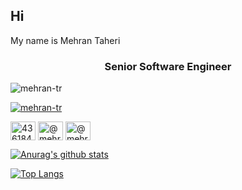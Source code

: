 ## Hi

My name is Mehran Taheri
<h3 align="center">Senior Software Engineer</h3>
<p align="left"> <img src="https://komarev.com/ghpvc/?username=mehran-tr&label=Profile%20views&color=0e75b6&style=flat" alt="mehran-tr" /> </p>

<p align="left"> <a href="https://github.com/ryo-ma/github-profile-trophy"><img src="https://github-profile-trophy.vercel.app/?username=mehran-tr" alt="mehran-tr" /></a> </p>



<p align="left">

<a href="https://stackoverflow.com/users/8819674/mehran" target="blank"><img align="center" src="https://cdn.jsdelivr.net/npm/simple-icons@3.0.1/icons/stackoverflow.svg" alt="4361844" height="30" width="40" /></a>
<a href="https://medium.com/@mehrantr" target="blank"><img align="center" src="https://cdn.jsdelivr.net/npm/simple-icons@3.0.1/icons/medium.svg" alt="@mehrantr" height="30" width="40" /></a>
<a href="https://www.linkedin.com/in/mehran-taheri/" target="blank"><img align="center" src="https://cdn.jsdelivr.net/npm/simple-icons@3.0.1/icons/linkedin.svg" alt="@mehrantr" height="30" width="40" /></a>

</p>

[![Anurag's github stats](https://github-readme-stats.vercel.app/api?username=mehran-tr&show_icons=true)](https://github.com/anuraghazra/github-readme-stats)

[![Top Langs](https://github-readme-stats.vercel.app/api/top-langs/?username=mehran-tr)](https://github.com/anuraghazra/github-readme-stats)
